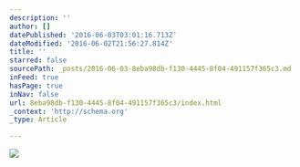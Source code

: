 ```yaml
---
description: ''
author: []
datePublished: '2016-06-03T03:01:16.713Z'
dateModified: '2016-06-02T21:56:27.814Z'
title: ''
starred: false
sourcePath: _posts/2016-06-03-8eba98db-f130-4445-8f04-491157f365c3.md
inFeed: true
hasPage: true
inNav: false
url: 8eba98db-f130-4445-8f04-491157f365c3/index.html
_context: 'http://schema.org'
_type: Article

---
```

![](https://the-grid-user-content.s3-us-west-2.amazonaws.com/a2dd9570-2a43-460f-9dbc-9a4f3d32b158.jpg)